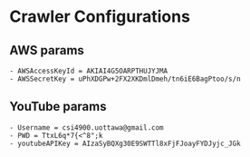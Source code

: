 # Crawler Configurations
## AWS params
    - AWSAccessKeyId = AKIAI4G5OARPTHUJYJMA
    - AWSSecretKey = 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

## YouTube params
    - Username = csi4900.uottawa@gmail.com
    - PWD = TtxL6q*7{<^8";k
    - youtubeAPIKey = AIzaSyBQXg30E9SWTTl8xFjFJoayFYDJyjc_JGk
